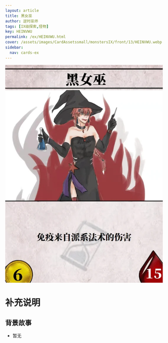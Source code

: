 ```yaml
---
layout: article
title: 黑女巫
author: 逆时巫师
tags: [IX级探索,怪物]
key: HEINVWU
permalink: /ex/HEINVWU.html
cover: /assets/images/CardAssetssmall/monstersIX/front/13/HEINVWU.webp
sidebar:
  nav: cards-ex
---
```

![](/assets/images/CardAssets/monstersIX/front/13/HEINVWU.webp)

# 补充说明



## 背景故事
* 暂无